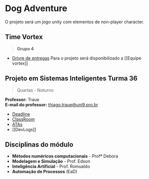 # Dog Adventure 

O projeto será um jogo unity com elementos de non-player character.



## Time Vortex
>  **Grupo 4**

- [Drivre de entregas](https://drive.google.com/drive/folders/17ebkzh4WJTSEhJIpBr6Lv4uR1Fc_vxb_)
Para o projeto será disponibilizado a  [[Equipe vortex]]

## Projeto em Sistemas Inteligentes Turma 36 
> Quartas - Noturno
 
**Professor:** Traue  
**E-mail do professor:** [thiago.traue@uni9.pro.br](mailto:thiago.traue@uni9.pro.br)

-   [Deadline](https://traue.github.io/2022-2_projetos/quarta_noite_t36)
-   [ClassRoom](https://classroom.google.com/c/NDg4ODEyMTA0ODQx?cjc=4tju4le)
-   [ATAs](https://drive.google.com/drive/folders/1MJ_7okpHpfHZdA2ST1JNCwoy7Tg4QlTy?usp=sharing)
- [[DevLogs]]

## Disciplinas do módulo

-   **Métodos numéricos computacionais** - Profª Debora
-   **Modelagem e Simulação** - Prof. Edson
-   **Inteligência Artificial** - Prof. Romualdo
-   **Automação de Processos** (EaD)